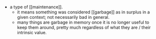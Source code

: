- a type of [[maintenance]].
  - it means something was considered [[garbage]] as in surplus in a given context; not necessarily bad in general.
  - many things are garbage in memory once it is no longer useful to keep them around, pretty much regardless of what they are / their intrinsic value.
